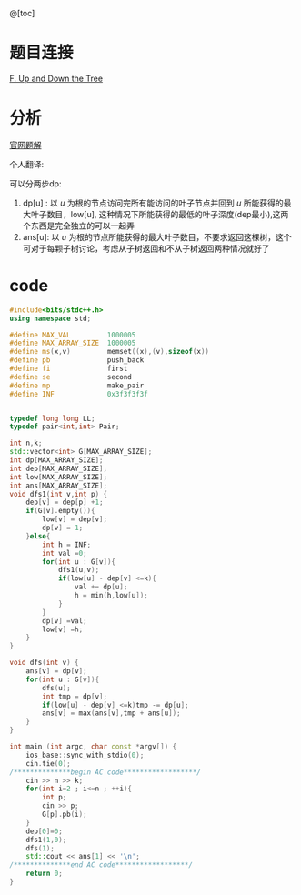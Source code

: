 @[toc]

# 题目连接

[F. Up and Down the Tree](http://codeforces.com/contest/1065/problem/F)

# 分析

[官网题解](http://codeforces.com/blog/entry/62411)

个人翻译:

可以分两步dp:

1. dp[u] : 以 $u$ 为根的节点访问完所有能访问的叶子节点并回到 $u$ 所能获得的最大叶子数目，low[u], 这种情况下所能获得的最低的叶子深度(dep最小),这两个东西是完全独立的可以一起弄
2. ans[u]: 以 $u$ 为根的节点所能获得的最大叶子数目，不要求返回这棵树，这个可对于每颗子树讨论，考虑从子树返回和不从子树返回两种情况就好了

# code

```c++
#include<bits/stdc++.h>
using namespace std;

#define MAX_VAL         1000005
#define MAX_ARRAY_SIZE  1000005
#define ms(x,v)         memset((x),(v),sizeof(x))
#define pb              push_back
#define fi              first
#define se              second
#define mp              make_pair
#define INF             0x3f3f3f3f


typedef long long LL;
typedef pair<int,int> Pair;

int n,k;
std::vector<int> G[MAX_ARRAY_SIZE];
int dp[MAX_ARRAY_SIZE];
int dep[MAX_ARRAY_SIZE];
int low[MAX_ARRAY_SIZE];
int ans[MAX_ARRAY_SIZE];
void dfs1(int v,int p) {
    dep[v] = dep[p] +1;
    if(G[v].empty()){
        low[v] = dep[v];
        dp[v] = 1;
    }else{
        int h = INF;
        int val =0;
        for(int u : G[v]){
            dfs1(u,v);
            if(low[u] - dep[v] <=k){
                val += dp[u];
                h = min(h,low[u]);
            }
        }
        dp[v] =val;
        low[v] =h;
    }
}

void dfs(int v) {
    ans[v] = dp[v];
    for(int u : G[v]){
        dfs(u);
        int tmp = dp[v];
        if(low[u] - dep[v] <=k)tmp -= dp[u];
        ans[v] = max(ans[v],tmp + ans[u]);
    }
}

int main (int argc, char const *argv[]) {
    ios_base::sync_with_stdio(0);
    cin.tie(0);
/**************begin AC code******************/
    cin >> n >> k;
    for(int i=2 ; i<=n ; ++i){
        int p;
        cin >> p;
        G[p].pb(i);
    }
    dep[0]=0;
    dfs1(1,0);
    dfs(1);
    std::cout << ans[1] << '\n';
/**************end AC code******************/
    return 0;
}

```
